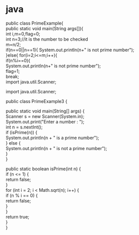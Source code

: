 # java
public class PrimeExample{  
 public static void main(String args[]){  
  int i,m=0,flag=0;    
  int n=3;//it is the number to be checked  
  m=n/2;    
  if(n==0||n==1){
   System.out.println(n+" is not prime number");    
  }else{
   for(i=2;i<=m;i++){    
    if(n%i==0){    
     System.out.println(n+" is not prime number");    
     flag=1;    
     break;    
import java.util.Scanner;  
  
import java.util.Scanner;  
  
public class PrimeExample3 {  
  
   public static void main(String[] args) {  
       Scanner s = new Scanner(System.in);  
       System.out.print("Enter a number : ");  
       int n = s.nextInt();  
       if (isPrime(n)) {  
           System.out.println(n + " is a prime number");  
       } else {  
           System.out.println(n + " is not a prime number");  
       }  
   }  
  
   public static boolean isPrime(int n) {  
       if (n <= 1) {  
           return false;  
       }  
       for (int i = 2; i < Math.sqrt(n); i++) {  
           if (n % i == 0) {  
               return false;  
           }  
       }  
       return true;  
   }  
}  
